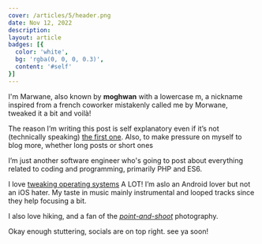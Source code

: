 ```yaml
---
cover: /articles/5/header.png
date: Nov 12, 2022
description: 
layout: article
badges: [{
  color: 'white',
  bg: 'rgba(0, 0, 0, 0.3)',
  content: '#self'
}]
---
```


I'm Marwane, also known by **moghwan** with a lowercase m, a nickname inspired from a french coworker mistakenly called me by Morwane, tweaked it a bit and voilà!

The reason I’m writing this post is self explanatory even if it’s not (technically speaking) [the first one](https://twitter.com/moghwan/status/1277384050337071106). Also, to make pressure on myself to blog more, whether long posts or short ones

I’m just another software engineer who's going to post about everything related to coding and programming, primarily PHP and ES6.

I love [tweaking operating systems](https://www.deviantart.com/c-mar1/gallery) A LOT! I’m aslo an Android lover but not an iOS hater. My taste in music mainly instrumental and looped tracks since they help focusing a bit.

I also love hiking, and a fan of the *[point-and-shoot](https://www.instagram.com/_moghwan/)* photography.

Okay enough stuttering, socials are on top right. see ya soon!